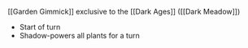 [[Garden Gimmick]] exclusive to the [[Dark Ages]] ([[Dark Meadow]])

- Start of turn
- Shadow-powers all plants for a turn